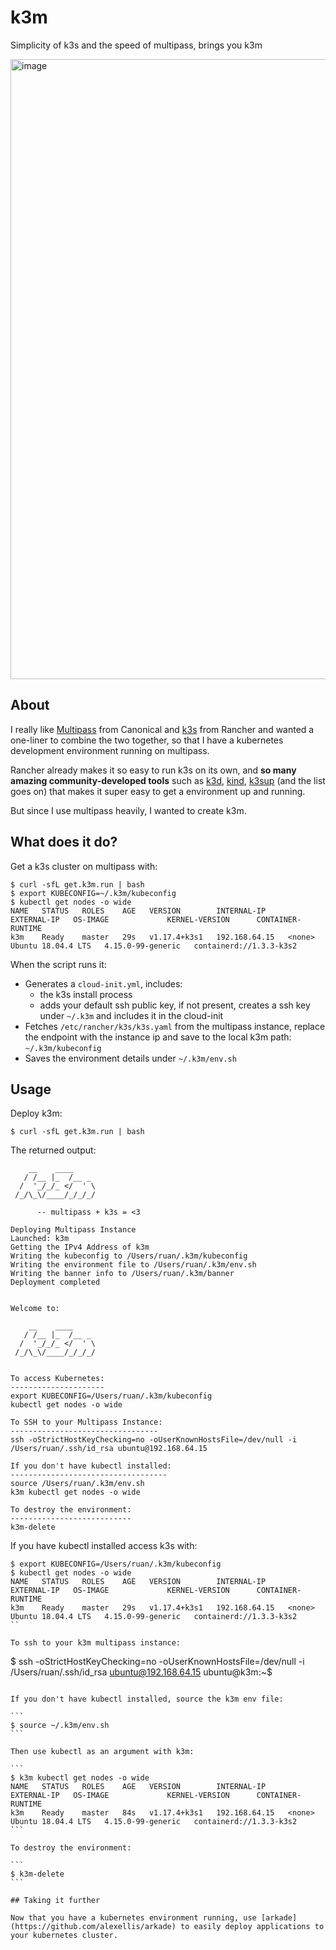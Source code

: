 # k3m

Simplicity of k3s and the speed of multipass, brings you k3m

<img width="992" alt="image" src="https://user-images.githubusercontent.com/567298/81488380-3c0d9a80-9268-11ea-93b7-9b2e5b5b6c13.png">

## About

I really like [Multipass](https://multipass.run) from Canonical and [k3s](https://github.com/rancher/k3s) from Rancher and wanted a one-liner to combine the two together, so that I have a kubernetes development environment running on multipass.

Rancher already makes it so easy to run k3s on its own, and **so many amazing community-developed tools** such as [k3d](https://github.com/rancher/k3d), [kind](https://github.com/kubernetes-sigs/kind), [k3sup](https://github.com/alexellis/k3sup) (and the list goes on) that makes it super easy to get a environment up and running. 

But since I use multipass heavily, I wanted to create k3m.

## What does it do?

Get a k3s cluster on multipass with:

```
$ curl -sfL get.k3m.run | bash
$ export KUBECONFIG=~/.k3m/kubeconfig
$ kubectl get nodes -o wide
NAME   STATUS   ROLES    AGE   VERSION        INTERNAL-IP     EXTERNAL-IP   OS-IMAGE             KERNEL-VERSION      CONTAINER-RUNTIME
k3m    Ready    master   29s   v1.17.4+k3s1   192.168.64.15   <none>        Ubuntu 18.04.4 LTS   4.15.0-99-generic   containerd://1.3.3-k3s2
```

When the script runs it:

- Generates a `cloud-init.yml`, includes: 
  - the k3s install process
  - adds your default ssh public key, if not present, creates a ssh key under `~/.k3m` and includes it in the cloud-init
- Fetches `/etc/rancher/k3s/k3s.yaml` from the multipass instance, replace the endpoint with the instance ip and save to the local k3m path: `~/.k3m/kubeconfig`
- Saves the environment details under `~/.k3m/env.sh`

## Usage

Deploy k3m:

```
$ curl -sfL get.k3m.run | bash
```

The returned output:

```
    __    ____
   / /__ |_  /__ _
  /  '_/_/_ </  ' \
 /_/\_\/____/_/_/_/

      -- multipass + k3s = <3

Deploying Multipass Instance
Launched: k3m
Getting the IPv4 Address of k3m
Writing the kubeconfig to /Users/ruan/.k3m/kubeconfig
Writing the environment file to /Users/ruan/.k3m/env.sh
Writing the banner info to /Users/ruan/.k3m/banner
Deployment completed


Welcome to:

    __    ____
   / /__ |_  /__ _
  /  '_/_/_ </  ' \
 /_/\_\/____/_/_/_/


To access Kubernetes:
---------------------
export KUBECONFIG=/Users/ruan/.k3m/kubeconfig
kubectl get nodes -o wide

To SSH to your Multipass Instance:
---------------------------------
ssh -oStrictHostKeyChecking=no -oUserKnownHostsFile=/dev/null -i /Users/ruan/.ssh/id_rsa ubuntu@192.168.64.15

If you don't have kubectl installed:
-----------------------------------
source /Users/ruan/.k3m/env.sh
k3m kubectl get nodes -o wide

To destroy the environment:
---------------------------
k3m-delete
```

If you have kubectl installed access k3s with:

```
$ export KUBECONFIG=/Users/ruan/.k3m/kubeconfig
$ kubectl get nodes -o wide
NAME   STATUS   ROLES    AGE   VERSION        INTERNAL-IP     EXTERNAL-IP   OS-IMAGE             KERNEL-VERSION      CONTAINER-RUNTIME
k3m    Ready    master   29s   v1.17.4+k3s1   192.168.64.15   <none>        Ubuntu 18.04.4 LTS   4.15.0-99-generic   containerd://1.3.3-k3s2
``

To ssh to your k3m multipass instance:

```
$ ssh -oStrictHostKeyChecking=no -oUserKnownHostsFile=/dev/null -i /Users/ruan/.ssh/id_rsa ubuntu@192.168.64.15
ubuntu@k3m:~$
````

If you don't have kubectl installed, source the k3m env file:

```
$ source ~/.k3m/env.sh
```

Then use kubectl as an argument with k3m:

```
$ k3m kubectl get nodes -o wide
NAME   STATUS   ROLES    AGE   VERSION        INTERNAL-IP     EXTERNAL-IP   OS-IMAGE             KERNEL-VERSION      CONTAINER-RUNTIME
k3m    Ready    master   84s   v1.17.4+k3s1   192.168.64.15   <none>        Ubuntu 18.04.4 LTS   4.15.0-99-generic   containerd://1.3.3-k3s2
```

To destroy the environment:

```
$ k3m-delete
```

## Taking it further

Now that you have a kubernetes environment running, use [arkade](https://github.com/alexellis/arkade) to easily deploy applications to your kubernetes cluster.

